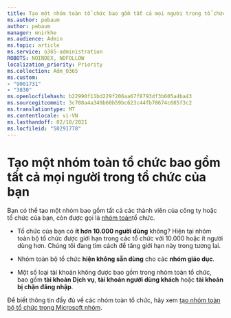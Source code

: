 ```yaml
---
title: Tạo một nhóm toàn tổ chức bao gồm tất cả mọi người trong tổ chức của bạn
ms.author: pebaum
author: pebaum
manager: mnirkhe
ms.audience: Admin
ms.topic: article
ms.service: o365-administration
ROBOTS: NOINDEX, NOFOLLOW
localization_priority: Priority
ms.collection: Adm_O365
ms.custom:
- "9001731"
- "3830"
ms.openlocfilehash: b22990f11bd229f206aa67f8793df3b605a4ba43
ms.sourcegitcommit: 3c708a4a349b60b59bc623c44fb78674c685f3c2
ms.translationtype: MT
ms.contentlocale: vi-VN
ms.lasthandoff: 02/18/2021
ms.locfileid: "50291778"
---
```

# <a name="create-an-org-wide-team-that-includes-everyone-in-your-organization"></a>Tạo một nhóm toàn tổ chức bao gồm tất cả mọi người trong tổ chức của bạn

Bạn có thể tạo một nhóm bao gồm tất cả các thành viên của công ty hoặc tổ chức của bạn, còn được gọi là [nhóm toàn](https://docs.microsoft.com/microsoftteams/create-an-org-wide-team)tổ chức.

- Tổ chức của bạn có **ít hơn 10.000 người dùng** không? Hiện tại nhóm toàn bộ tổ chức được giới hạn trong các tổ chức với 10.000 hoặc ít người dùng hơn. Chúng tôi đang tìm cách để tăng giới hạn này trong tương lai.

- Nhóm toàn bộ tổ chức **hiện không sẵn dùng** cho các **nhóm giáo dục**.

- Một số loại tài khoản không được bao gồm trong nhóm toàn tổ chức, bao gồm **tài khoản Dịch vụ**, **tài khoản người dùng khách** hoặc **tài khoản bị chặn đăng nhập**.

Để biết thông tin đầy đủ về các nhóm toàn tổ chức, hãy xem [tạo nhóm toàn bộ tổ chức trong Microsoft nhóm](https://docs.microsoft.com/microsoftteams/create-an-org-wide-team). 

